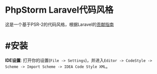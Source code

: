 # PhpStorm Laravel代码风格
这是一个基于PSR-2的代码风格，根据Laravel的[贡献指南](http://laravel.com/docs/5.4/contributions#coding-style)
# #安装
**IDE设置**:
打开你的设置(`File -> Settings`)，并进入`Editor -> CodeStyle -> Scheme -> Import Scheme -> IDEA Code Style XML`。